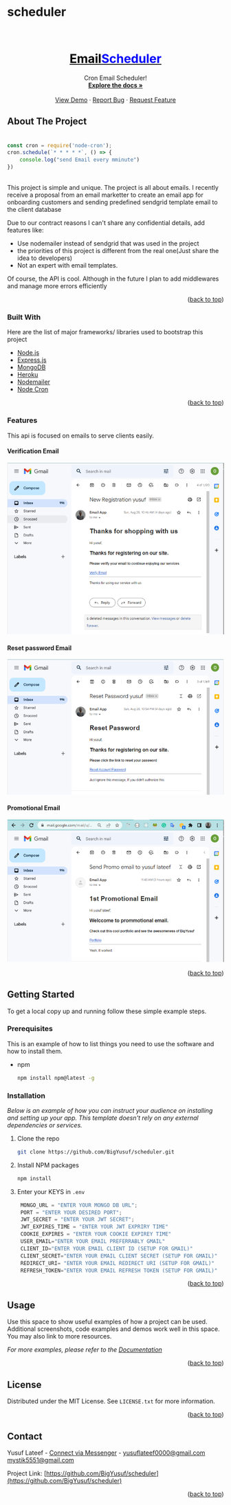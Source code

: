 # scheduler


<div id="top"></div>

<!-- PROJECT LOGO -->
<br/>
<div align="center">
  <a href="https://github.com/BigYusuf/scheduler">
    <h1 align="center"style="color:black;">Email<span style="color:blue;">Scheduler</span></h1>
  </a>

  <p align="center">
    Cron Email Scheduler!
    <br />
    <a href="https://github.com/BigYusuf/scheduler"><strong>Explore the docs »</strong></a>
    <br />
    <br />
    <a href="https://scheduler.vercel.app/">View Demo</a>
    ·
    <a href="https://github.com/BigYusuf/scheduler/issues">Report Bug</a>
    ·
    <a href="https://github.com/BigYusuf/scheduler/issues">Request Feature</a>
  </p>
</div>

<!-- ABOUT THE PROJECT -->

## About The Project

```javascript
    
const cron = require('node-cron');
cron.schedule(`* * * * *`, () => {
    console.log("send Email every mminute")
})
    
```

This project is simple and unique. The project is all about emails. I recently receive a proposal from an email marketter to create an email app for onboarding customers and sending predefined sendgrid template email to the client database

Due to our contract reasons I can't share any confidential details, add features like:

- Use nodemailer instead of sendgrid that was used in the project
- the priorities of this project is different from the real one(Just share the idea to developers)
- Not an expert with email templates.

Of course, the API is cool. Although in the future I plan to add middlewares and manage more errors efficiently


<p align="right">(<a href="#top">back to top</a>)</p>

### Built With

Here are the list of major frameworks/ libraries used to bootstrap this project

- [Node.js](https://nodejs.org/)
- [Express.js](https://www.expressjs.com/)
- [MongoDB](https://mongodb.com/)
- [Heroku](https://www.heroku.com/)
- [Nodemailer](https://nodemailer.com/)
- [Node Cron](https://crontab.guru/#5_4_*_*)

<p align="right">(<a href="#top">back to top</a>)</p>

### Features

This api is focused on emails to serve clients easily.

#### Verification Email

[![Sample Email][product-screenshot3]](https://scheduler.vercel.app/)

#### Reset password Email

[![Mobile screen][product-screenshot2]](https://scheduler.vercel.app/)

#### Promotional Email

[![Desktop Mode][product-screenshot]](https://scheduler.vercel.app/)

<p align="right">(<a href="#top">back to top</a>)</p>

<!-- GETTING STARTED -->

## Getting Started

To get a local copy up and running follow these simple example steps.

### Prerequisites

This is an example of how to list things you need to use the software and how to install them.

- npm

  ```sh
  npm install npm@latest -g
  ```

### Installation

_Below is an example of how you can instruct your audience on installing and setting up your app. This template doesn't rely on any external dependencies or services._

1. Clone the repo

   ```sh
   git clone https://github.com/BigYusuf/scheduler.git
   ```

2. Install NPM packages

   ```sh
   npm install
   ```

3. Enter your KEYS in `.env`

   ```javascript
    MONGO_URL = "ENTER YOUR MONGO DB URL";
    PORT = "ENTER YOUR DESIRED PORT";
    JWT_SECRET = "ENTER YOUR JWT SECRET";
    JWT_EXPIRES_TIME = "ENTER YOUR JWT EXPRIRY TIME"
    COOKIE_EXPIRES = "ENTER YOUR COOKIE EXPIREY TIME"
    USER_EMAIL="ENTER YOUR EMAIL PREFERRABLY GMAIL"
    CLIENT_ID="ENTER YOUR EMAIL CLIENT ID (SETUP FOR GMAIL)"
    CLIENT_SECRET="ENTER YOUR EMAIL CLIENT SECRET (SETUP FOR GMAIL)"
    REDIRECT_URI= "ENTER YOUR EMAIL REDIRECT URI (SETUP FOR GMAIL)"
    REFRESH_TOKEN="ENTER YOUR EMAIL REFRESH TOKEN (SETUP FOR GMAIL)"
   ```

<p align="right">(<a href="#top">back to top</a>)</p>

<!-- USAGE EXAMPLES -->

## Usage

Use this space to show useful examples of how a project can be used. Additional screenshots, code examples and demos work well in this space. You may also link to more resources.

_For more examples, please refer to the [Documentation](https://example.com)_

<p align="right">(<a href="#top">back to top</a>)</p>

## License

Distributed under the MIT License. See `LICENSE.txt` for more information.

<p align="right">(<a href="#top">back to top</a>)</p>

<!-- CONTACT -->

## Contact

Yusuf Lateef - [Connect via Messenger](http://m.me/Bigyusufff/) - yusuflateef0000@gmail.com mystik5551@gmail.com

Project Link: [https://github.com/BigYusuf/scheduler](https://github.com/BigYusuf/scheduler)

<p align="right">(<a href="#top">back to top</a>)</p>


<!-- MARKDOWN LINKS & IMAGES -->
<!-- https://www.markdownguide.org/basic-syntax/#reference-style-links -->

[contributors-shield]: https://img.shields.io/github/contributors/BigYusuf/Best-README-Template.svg?style=for-the-badge
[contributors-url]: https://github.com/BigYusuf/scheduler/graphs/contributors
[forks-shield]: https://img.shields.io/github/forks/BigYusuf/scheduler.svg?style=for-the-badge
[forks-url]: https://github.com/BigYusuf/scheduler/network/members
[stars-shield]: https://img.shields.io/github/stars/BigYusuf/scheduler.svg?style=for-the-badge
[stars-url]: https://github.com/BigYusuf/scheduler/stargazers
[issues-shield]: https://img.shields.io/github/issues/BigYusuf/scheduler
[issues-url]: https://github.com/BigYusuf/scheduler/issues
[license-shield]: https://img.shields.io/github/license/BigYusuf/scheduler.svg?style=for-the-badge
[license-url]: https://github.com/BigYusuf/scheduler/blob/master/LICENSE.txt
[linkedin-shield]: https://img.shields.io/badge/-LinkedIn-black.svg?style=for-the-badge&logo=linkedin&colorB=555
[linkedin-url]: https://linkedin.com/in/bigyusufff
[product-screenshot]: images/promo1.png
[product-screenshot2]: images/forgot.png
[product-screenshot3]: images/verify.png
[product-screenshot4]: images/databasesample.png